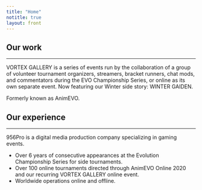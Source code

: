 ```yaml
---
title: "Home"
notitle: true
layout: front
---
```

## Our work
----
VORTEX GALLERY is a series of events run by the collaboration of a group of volunteer tournament organizers, streamers, bracket runners, chat mods, and commentators during the EVO Championship Series, or online as its own separate event. Now featuring our Winter side story: WINTER GAIDEN.

Formerly known as AnimEVO.
## Our experience
----
956Pro is a digital media production company specializing in gaming events.
* Over 6 years of consecutive appearances at the Evolution Championship Series for side tournaments.
* Over 100 online tournaments directed through AnimEVO Online 2020 and our recurring VORTEX GALLERY online event.
* Worldwide operations online and offline.
